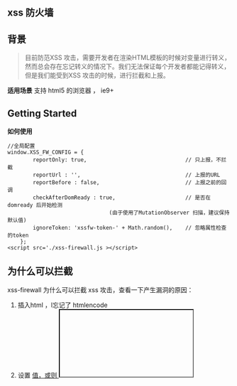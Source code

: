 xss 防火墙
-----

## 背景 
>目前防范XSS 攻击，需要开发者在渲染HTML模板的时候对变量进行转义，然而总会存在忘记转义的情况下。我们无法保证每个开发者都能记得转义，但是我们能受到XSS 攻击的时候，进行拦截和上报。

**适用场景**
支持 html5 的浏览器 ， ie9+

## Getting Started

**如何使用**
```
//全局配置
window.XSS_FW_CONFIG = {
		reportOnly: true,                               // 只上报，不拦截
		reportUrl : '',                                 // 上报的URL
		reportBefore : false,                           // 上报之前的回调
		checkAfterDomReady : true,                      // 是否在domready 后开始检测
								(由于使用了MutationObserver 扫描，建议保持默认值)
		ignoreToken: 'xssfw-token-' + Math.random(),    // 忽略属性检查的token 
	};
<script src='./xss-firewall.js ></script>
```

## 为什么可以拦截

xss-firewall 为什么可以拦截 xss 攻击，查看一下产生漏洞的原因：
1. 插入html ，l忘记了 htmlencode
2. 设置 <a href > 值，或则 <iframe src> 时候，后台没有严格校验，被插入了 javascript:xxxx


假设现在漏洞已经产生，如何拦截:
1. 模板带有 <script> 标签 ，会当做XSS 攻击代码过滤掉上报
2. 模板带有 <iframe src="javascript:xxx" 会拦截， 但是正常的src 不会拦截
3. 模板带有 <img src="xxx" onerror="javascript:xxx" onload , onerror onload 会过滤，
4. 模板带有 <a href="javascript:xxxx" ,  href 属性 会过滤掉
  
来看看以下的攻击范本:
``` javascript
1. ><script>alert(11)</script><
2. ><img src="test1111.png" onerror="javascript:alert(1)" /><
3. <a href="javascript:alert(11);" 
4. iframe src="data:text/html;base64,PHNjcmlwdD5hbGVydCgxKTwvc2NyaXB0Pg=="
```







